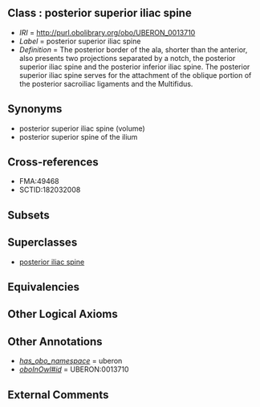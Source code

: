 
## Class : posterior superior iliac spine

 * *IRI* = http://purl.obolibrary.org/obo/UBERON_0013710
 * *Label* = posterior superior iliac spine
 * *Definition* = The posterior border of the ala, shorter than the anterior, also presents two projections separated by a notch, the posterior superior iliac spine and the posterior inferior iliac spine. The posterior superior iliac spine serves for the attachment of the oblique portion of the posterior sacroiliac ligaments and the Multifidus.

## Synonyms

 * posterior superior iliac spine (volume)
 * posterior superior spine of the ilium

## Cross-references

 * FMA:49468
 * SCTID:182032008

## Subsets


## Superclasses

 * [posterior iliac spine](../../UBERON/13/UBERON_0013713.md)

## Equivalencies


## Other Logical Axioms


## Other Annotations

 * *[has_obo_namespace](../../ce/oboInOwl#hasOBONamespace.md)* = uberon
 * *[oboInOwl#id](../../id/oboInOwl#id.md)* = UBERON:0013710

## External Comments


